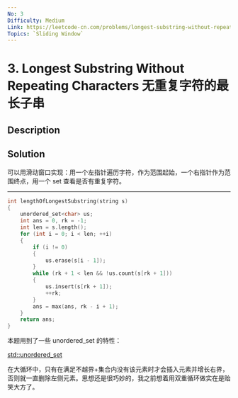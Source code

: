 ```yaml
---
No: 3
Difficulty: Medium
Link: https://leetcode-cn.com/problems/longest-substring-without-repeating-characters/
Topics: `Sliding Window`
---
```


# 3. Longest Substring Without Repeating Characters 无重复字符的最长子串

## Description

## Solution

可以用滑动窗口实现：用一个左指针遍历字符，作为范围起始，一个右指针作为范围终点，用一个 set 查看是否有重复字符。

-----
```cpp
int lengthOfLongestSubstring(string s)
{
    unordered_set<char> us;
    int ans = 0, rk = -1;
    int len = s.length();
    for (int i = 0; i < len; ++i)
    {
        if (i != 0)
        {
            us.erase(s[i - 1]);
        }
        while (rk + 1 < len && !us.count(s[rk + 1]))
        {
            us.insert(s[rk + 1]);
            ++rk;
        }
        ans = max(ans, rk - i + 1);
    }
    return ans;
}
```

本题用到了一些 unordered_set 的特性：

[std::unordered_set](https://en.cppreference.com/w/cpp/container/unordered_set)

在大循环中，只有在满足不越界+集合内没有该元素时才会插入元素并增长右界，否则就一直删除左侧元素。思想还是很巧妙的，我之前想着用双重循环做实在是贻笑大方了。